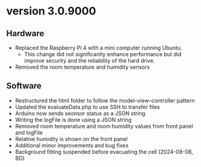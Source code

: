 # version 3.0.9000

## Hardware
* Replaced the Raspberry Pi 4 with a mini computer running Ubuntu.
    - This change did not significantly enhance performance but did improve security and the reliability of the hard drive.
* Removed the room temperature and humidity sensors

## Software
* Restructured the html folder to follow the model–view–controller pattern
* Updated the evaluateData.php to use SSH to transfer files
* Arduino now sends seonsor status as a JSON string
* Writing the logFile is done using a JSON string
* Removed room temperature and room humidity values from front panel and logFile
* Relative humidity is shown on the front panel
* Additional minor improvements and bug fixes
* Background fitting suspended before evacuating the cell (2024-08-08, BD)
